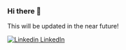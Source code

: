 ### Hi there 👋

This will be updated in the near future!

[![Linkedin](https://i.stack.imgur.com/gVE0j.png) LinkedIn](https://www.linkedin.com/in/jarret-flack)
